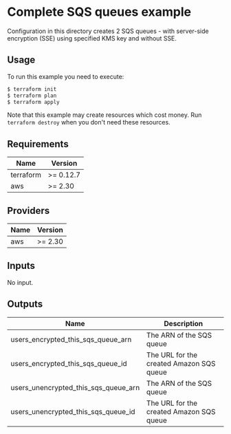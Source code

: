 # Complete SQS queues example

Configuration in this directory creates 2 SQS queues - with server-side encryption (SSE) using specified KMS key and without SSE.

## Usage

To run this example you need to execute:

```bash
$ terraform init
$ terraform plan
$ terraform apply
```

Note that this example may create resources which cost money. Run `terraform destroy` when you don't need these resources.

<!-- BEGINNING OF PRE-COMMIT-TERRAFORM DOCS HOOK -->
## Requirements

| Name | Version |
|------|---------|
| terraform | >= 0.12.7 |
| aws | >= 2.30 |

## Providers

| Name | Version |
|------|---------|
| aws | >= 2.30 |

## Inputs

No input.

## Outputs

| Name | Description |
|------|-------------|
| users\_encrypted\_this\_sqs\_queue\_arn | The ARN of the SQS queue |
| users\_encrypted\_this\_sqs\_queue\_id | The URL for the created Amazon SQS queue |
| users\_unencrypted\_this\_sqs\_queue\_arn | The ARN of the SQS queue |
| users\_unencrypted\_this\_sqs\_queue\_id | The URL for the created Amazon SQS queue |

<!-- END OF PRE-COMMIT-TERRAFORM DOCS HOOK -->
